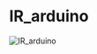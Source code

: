 # IR_arduino
![IR_arduino](https://user-images.githubusercontent.com/102694006/212875640-5cb17793-c962-493f-8698-ed929eaadc25.png)
